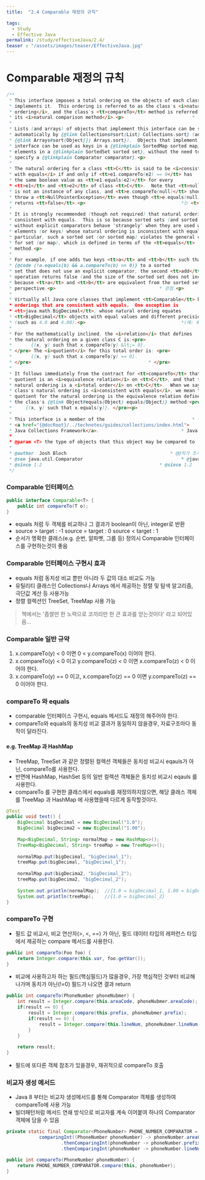 ```yaml
---
title:  "2.4 Comparable 재정의 규칙"

tags:
  - Study
  - Effective Java
permalink: /study/effectiveJava/2.4/
teaser : "/assets/images/teaser/EffectiveJava.jpg"
---
```

# Comparable 재정의 규칙
```java
/**
 * This interface imposes a total ordering on the objects of each class that			* 이 인터페이스는 다음과 같은 각 클래스의 객체에 총 주문을 부과한다.																							
 * implements it.  This ordering is referred to as the class's <i>natural			* 실행. 이 순서는 반의 <i>자연이라고 한다.																						
 * ordering</i>, and the class's <tt>compareTo</tt> method is referred to as			* Ordering</i> 및 클래스의 <tt>compareTo</tt> 메소드를 말한다.																							
 * its <i>natural comparison method</i>.<p>							* 그것의 <i> 자연비교법</i>.<p>														
 *																						*				
 * Lists (and arrays) of objects that implement this interface can be sorted			* 이 인터페이스를 구현하는 개체의 목록(및 배열)을 정렬할 수 있음																							
 * automatically by {@link Collections#sort(List) Collections.sort} (and			* 자동으로 {@link Collections#sort(List) Collections.sort}(및)																						
 * {@link Arrays#sort(Object[]) Arrays.sort}).  Objects that implement this			* {@link Arrays#sort(객체[]) 어레이.sort}). 이를 구현하는 개체																						
 * interface can be used as keys in a {@linkplain SortedMap sorted map} or as			* 인터페이스는 {@linkplain SortedMap 정렬 맵}에서 키로 사용하거나																							
 * elements in a {@linkplain SortedSet sorted set}, without the need to				* {@linkplain SortedSet sorted set}의 요소:																					
 * specify a {@linkplain Comparator comparator}.<p>						* {@linkplain 비교기 비교기}을(를) 지정하십시오.<p>																
 *																						*				
 * The natural ordering for a class <tt>C</tt> is said to be <i>consistent			* 수업 <tt>C</tt>의 자연 주문은 <i>의 일관성이 있다고 한다.																						
 * with equals</i> if and only if <tt>e1.compareTo(e2) == 0</tt> has				* 동등함(= 0</tt>인 경우 및 <tt>e1.compareTo(e2)인 경우에만 해당됨.																					
 * the same boolean value as <tt>e1.equals(e2)</tt> for every					* 각 부울 값과 동일한 [tt]e1.equals(e2)</tt																			
 * <tt>e1</tt> and <tt>e2</tt> of class <tt>C</tt>.  Note that <tt>null</tt>			* 클래스 <tt>e1</tt>와 <tt>e2</tt>. <tt>null</tt>에 유의하십시오.																							
 * is not an instance of any class, and <tt>e.compareTo(null)</tt> should			*는 어떤 클래스의 인스턴스가 아니며, <tt>e.compareTo(null)</tt>는																						
 * throw a <tt>NullPointerException</tt> even though <tt>e.equals(null)</tt>			* NullPointer를 던지다<tt>e.e.e.quals(null)</tt>임에도 불구하고 예외</tt>																							
 * returns <tt>false</tt>.<p>									*는 <t>false</tt>를 반환한다.<p>											
 *																						*				
 * It is strongly recommended (though not required) that natural orderings be			* 자연 주문은 필수사항은 아니지만 강력하게 권장됨																							
 * consistent with equals.  This is so because sorted sets (and sorted maps)			* 동등함과 일치함. 이는 정렬된 세트(및 정렬된 맵)가 있기 때문이다.																							
 * without explicit comparators behave "strangely" when they are used with			* 명시적 대조군 없이 사용 시 "이상하게" 행동함																						
 * elements (or keys) whose natural ordering is inconsistent with equals.  In			* 자연 순서가 동등하지 않은 요소(또는 키) 안에																							
 * particular, such a sorted set (or sorted map) violates the general contract			* 특히, 이러한 정렬된 집합(또는 정렬된 지도)이 일반 계약을 위반함																							
 * for set (or map), which is defined in terms of the <tt>equals</tt>				* 집합(또는 지도)의 경우, <tt> 등가치로 정의된다.																					
 * method.<p>																			* 방법.<p>							
 *																						*				
 * For example, if one adds two keys <tt>a</tt> and <tt>b</tt> such that			* 예를 들어, 다음과 같이 두 개의 키 <t>a</tt>와 <tt>b</tt>를 추가할 경우																						
 * {@code (!a.equals(b) && a.compareTo(b) == 0)} to a sorted					* {@code(!a.equals(b) &&amp;a.compareTo(b) == 0)}을(를) 정렬하여																			
 * set that does not use an explicit comparator, the second <tt>add</tt>			* 명시적 비교기를 사용하지 않는 세트, 두 번째 <tt>add</tt>																						
 * operation returns false (and the size of the sorted set does not increase)			* 작업에서 거짓을 반환함(정렬된 세트의 크기는 증가하지 않음)																							
 * because <tt>a</tt> and <tt>b</tt> are equivalent from the sorted set's			* 왜냐하면 <tt>a</tt>와 <tt>b</tt>는 정렬된 집합과 동등하기 때문이다.																						
 * perspective.<p>										* 관점.<p>								
 *																						*				
 * Virtually all Java core classes that implement <tt>Comparable</tt> have natural		* 실질적으로 모든 Java 핵심 클래스가 [tt]Comparable</tt]를 구현한다.																								
 * orderings that are consistent with equals.  One exception is					* 동등하게 일치하는 주문 한가지 예외는																			
 * <tt>java.math.BigDecimal</tt>, whose natural ordering equates				* <tt>java.math.BigDecimal</tt>, 자연 주문과 동일함																				
 * <tt>BigDecimal</tt> objects with equal values and different precisions			* 동일한 값과 다른 조도를 가진 <tt>BigDecimal</tt> 객체																						
 * (such as 4.0 and 4.00).<p>									*(예: 4.0 및 4.00).<p>											
 *																						*				
 * For the mathematically inclined, the <i>relation</i> that defines				* 수학적으로 기울어진 사람의 경우, 정의하는 <i>관계</i>																					
 * the natural ordering on a given class C is:<pre>						* C등급의 자연주문:<pre>																
 *       {(x, y) such that x.compareTo(y) &lt;= 0}.						* x.compareTo(y)와 같은 {(x, y) &lt;= 0}.																
 * </pre> The <i>quotient</i> for this total order is: <pre>					* </pre> 이 총 주문에 대한 <i>quotient</i>는 다음과 같다.																			
 *       {(x, y) such that x.compareTo(y) == 0}.						* x.compareTo(y) == 0}과 같은 {(x, y).																
 * </pre>											* </pre>						
 *																						*				
 * It follows immediately from the contract for <tt>compareTo</tt> that the			* 본 계약의 바로 뒤에 본 계약은 <t>compareTo</tt>이다.																						
 * quotient is an <i>equivalence relation</i> on <tt>C</tt>, and that the			* 인용은 <tt>C</tt>에 있는 <i>등가관계</i>로, 다음과 같이 한다.																						
 * natural ordering is a <i>total order</i> on <tt>C</tt>.  When we say that a			* 자연주문이란 <tt>C</t>의 <i>total order</i>를 말한다. 우리가 그렇게 말할 때																							
 * class's natural ordering is <i>consistent with equals</i>, we mean that the			* 클래스의 자연스러운 순서는 <i>와 동등하게 일치한다</i>, 즉																							
 * quotient for the natural ordering is the equivalence relation defined by			* 자연 주문에 대한 인용구는 다음과 같이 정의되는 동등성 관계																						
 * the class's {@link Object#equals(Object) equals(Object)} method:<pre>			* 클래스의 {@link Object#equals(객체)가 같음(객체)} 방법:<pre>																						
 *     {(x, y) such that x.equals(y)}. </pre><p>						* {(x, y)와 같은 x.equals(y)}. </pre>.																
 *																						*				
 * This interface is a member of the								* 이 인터페이스는													
 * <a href="{@docRoot}/../technotes/guides/collections/index.html">				* <href="{@docRoot}/../technotes/guides/collections/index.html">																				
 * Java Collections Framework</a>.								* Java Collections Framework</a.												
 *																						*				
 * @param <T> the type of objects that this object may be compared to				* @param <T> 이 물체를 비교할 수 있는 물체의 종류																					
 *																						*				
 * @author  Josh Bloch										* @@작가 조시 블로흐									
 * @see java.util.Comparator									* @java.util 참조.비교자											
 * @since 1.2											* @since 1.2							
 */
```
### Comparable 인터페이스
```java
public interface Comparable<T> {
    public int compareTo(T o);
}
```
* equals 처럼 두 객체를 비교하나 그 결과가 boolean이 아닌, integer로 반환
* source > target : -1
  source = target : 0
  source < target : 1
* 순서가 명확한 클래스(e.g. 순번, 알파벳, 그룹 등) 정의시 Comparable 인터페이스를 구현하는것이 좋음 
### Comparable 인터페이스 구현시 효과
* equals 처럼 동치성 비교 뿐만 아니라 두 값의 대소 비교도 가능
* 유틸리티 클래스인 Collections나 Arrays 에서 제공하는 정렬 및 탐색 알고리즘, 극단값 계산 등 사용가능
* 정렬 컬렉션인 TreeSet, TreeMap 사용 가능

> 책에서는 '좁쌀만 한 노력으로 코끼리만 한 큰 효과를 얻는것이다' 라고 되어있음...

### Comparable 일반 규약
1. x.compareTo(y) < 0 이면 0 < y.compareTo(x) 이어야 한다.
2. x.compareTo(y) < 0 이고 y.compareTo(z) < 0 이면 x.compareTo(z) < 0 이어야 한다.
3. x.compareTo(y) == 0 이고, x.compareTo(z) == 0 이면 y.compareTo(z) == 0 이어야 한다.  

### compareTo 와 equals
* comparable 인터페이스 구현시, equals 메서드도 재정의 해주어야 한다.
* compareTo와 equals의 동치성 비교 결과가 동일하지 않을경우, 자료구조마다 동작이 달라진다.
#### e.g. TreeMap 과 HashMap
* TreeMap, TreeSet 과 같은 정렬된 컬렉션 객체들은 동치성 비교시 eqauls가 아닌, compareTo를 사용한다.
* 반면에 HashMap, HashSet 등의 일반 컬렉션 객체들은 동치성 비교시 eqauls 를 사용한다.
* compareTo 를 구현한 클래스에서 equals를 재정의하지않으면, 해당 클래스 객체를 TreeMap 과 HashMap 에 사용했을때 다르게 동작할것이다.
```java
@Test
public void test() {
	BigDecimal bigDecimal = new BigDecimal("1.0");
	BigDecimal bigDecima2 = new BigDecimal("1.00");
	
	Map<BigDecimal, String> normalMap = new HashMap<>();
	TreeMap<BigDecimal, String> treeMap = new TreeMap<>();
	
	normalMap.put(bigDecimal, "bigDecimal_1");
	treeMap.put(bigDecimal, "bigDecimal_1");
	
	normalMap.put(bigDecima2, "bigDecimal_2");
	treeMap.put(bigDecima2, "bigDecimal_2");
	
	System.out.println(normalMap);	//{1.0 = bigDecimal_1, 1.00 = bigDecimal_2}
	System.out.println(treeMap);	//{1.0 = bigDecimal_2}
}
```

### compareTo 구현 
* 필드 값 비교시, 비교 연산자(>, <, ==) 가 아닌, 필드 데이터 타입의 레퍼런스 타입에서 제공하는 compare 메서드를 사용한다.
```java
public int compareTo(Foo foo) {
	return Integer.compare(this.var, foo.getVar());
}
```
* 비교에 사용하고자 하는 필드(핵심필드)가 많을경우, 가장 핵심적인 것부터 비교해 나가며 동치가 아닌(!=0) 필드가 나오면 결과 return
```java
public int compareTo(PhoneNumber phoneNubmer) {
	int result = Integer.compare(this.areaCode, phoneNubmer.areaCode);
	if(result == 0) {
		result = Integer.compare(this.prefix, phoneNubmer.prefix);
		if(result == 0) {
			result = Integer.compare(this.lineNum, phoneNubmer.lineNum);
		}
	}
	
	return result;
}
```
* 필드에 또다른 객체 참조가 있을경우, 재귀적으로 compareTo 호출

### 비교자 생성 메서드
* Java 8 부터는 비교자 생성메서드를 통해 Comparator 객체를 생성하여 compareTo에 사용 가능
* 빌더패턴처럼 메서드 연쇄 방식으로 비교자를 계속 이어붙여 하나의 Comparator 객체에 담을 수 있음
```java
private static final Comparator<PhoneNumber> PHONE_NUMBER_COMPARATOR =
			comparingInt((PhoneNumber phoneNumber) -> phoneNumber.areaCode)
					.thenComparingInt(phoneNumber -> phoneNumber.prefix)
					.thenComparingInt(phoneNumber -> phoneNumber.lineNum);

public int compareTo(PhoneNumber phoneNumber) {
	return PHONE_NUMBER_COMPARATOR.compare(this, phoneNumber);
}
```